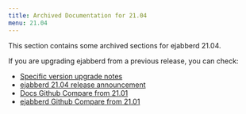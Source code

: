 ```yaml
---
title: Archived Documentation for 21.04
menu: 21.04
---
```


This section contains some archived sections for ejabberd 21.04.

If you are upgrading ejabberd from a previous release, you can check:

* [Specific version upgrade notes](/admin/upgrade/#specific-version-upgrade-notes)
* [ejabberd 21.04 release announcement](https://www.process-one.net/blog/ejabberd-21-04/)
* [Docs Github Compare from 21.01](https://github.com/processone/docs.ejabberd.im/compare/21.01...21.04)
* [ejabberd Github Compare from 21.01](https://github.com/processone/ejabberd/compare/21.01...21.04)


